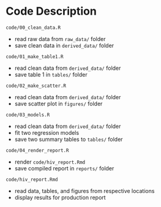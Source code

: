 # Code Description

`code/00_clean_data.R`
- read raw data from `raw_data/` folder
- save clean data in `derived_data/` folder

`code/01_make_table1.R`
- read clean data from `derived_data/` folder
- save table 1 in `tables/` folder

`code/02_make_scatter.R`
- read clean data from `derived_data/` folder
- save scatter plot in `figures/` folder

`code/03_models.R`
- read clean data from `derived_data/` folder
- fit two regression models
- save two summary tables to `tables/` folder

`code/04_render_report.R`
- render `code/hiv_report.Rmd` 
- save compiled report in `reports/` folder

`code/hiv_report.Rmd`
- read data, tables, and figures from respective locations
- display results for production report
